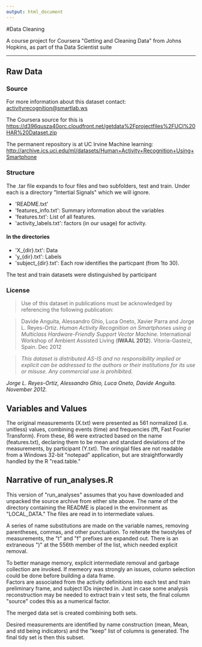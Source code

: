 ```yaml
---
output: html_document
---
```

#Data Cleaning  

A course project for Coursera "Getting and Cleaning Data" from Johns Hopkins, as part of tha Data Scientist suite

****

## Raw Data

### Source
For more information about this dataset contact: activityrecognition@smartlab.ws

The Coursera source for this is
https://d396qusza40orc.cloudfront.net/getdata%2Fprojectfiles%2FUCI%20HAR%20Dataset.zip

The permanent repository is at UC Irvine Machine learning:
http://archive.ics.uci.edu/ml/datasets/Human+Activity+Recognition+Using+Smartphone

### Structure
The .tar file expands to four files and two subfolders, test and train. Under each is a directory "Intertial Signals" which we will ignore.

* 'README.txt'
* 'features_info.txt': Summary information about the variables 
* 'features.txt': List of all features.
* 'activity_labels.txt': factors (in our usage) for activity.

#### In the directories

* 'X_{dir}.txt': Data
* 'y_{dir}.txt': Labels
* 'subject_{dir}.txt': Each row identifies the particpant (from 1to 30). 

The test and train datasets were distinguished by participant

### License
> Use of this dataset in publications must be acknowledged by 
> referencing the following publication:

> Davide Anguita, Alessandro Ghio, Luca Oneto, Xavier Parra and
> Jorge L. Reyes-Ortiz. 
> *Human Activity Recognition on Smartphones using a Multiclass Hardware-Friendly Support Vector Machine.*
> International Workshop of Ambient Assisted Living (**IWAAL 2012**).  Vitoria-Gasteiz, Spain. Dec 2012

> *This dataset is distributed AS-IS and no responsibility implied or explicit can be addressed to the authors or their institutions for its use or misuse. Any commercial use is prohibited.*

*Jorge L. Reyes-Ortiz, Alessandro Ghio, Luca Oneto, Davide Anguita. November 2012.*


## Variables and Values

The original measurements (X.txt) were presented as 561 normalized (i.e. unitless) values, combining events (time) and frequencies (fft, Fast Fourier Transform). From these, 86 were extracted based on the name (features.txt), declaring them to be mean and standard deviations of the measurements, by participant (Y.txt). 
The oringial files are not readable from a Windows 32-bit "notepad" application, but are straightforwardly handled by the R "read.table."

## Narrative of run_analyses.R

This version of "run_analyses" assumes that you have downloaded and unpacked the source archive from either site above. The name of the directory containing the README is placed in the environment as "LOCAL_DATA."  The files are read in to intermediate values.  

A series of name substitutions are made on the variable names, removing parentheses, commas, and other punctuation.  To reiterate the twostyles of measurements, the "t" and "f" prefixes are expanded out. There is an extraneous ")" at the 556th member of the list, which needed explicit removal.

To better manage memory, explicit intermediate removal and garbage collection are invoked. If memeory was strongly an issues, column selection could be done before building a data frame.  
Factors are associated from the activity definitions into each test and train preliminary frame, and subject IDs injected in. Just in case some analysis reconstruction may be needed to extract train v test sets, the final column "source" codes this as a numerical factor.

The merged data set is created combining both sets.

Desired measurements are identified by name construction (mean, Mean, and std being indicators) and the "keep" list of columns is generated.  The final tidy set is then this subset.





